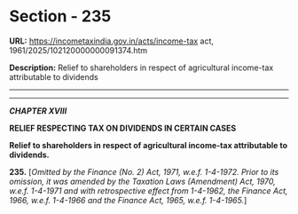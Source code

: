 # Section - 235

**URL:** https://incometaxindia.gov.in/acts/income-tax act, 1961/2025/102120000000091374.htm

**Description:** Relief to shareholders in respect of agricultural income-tax attributable to dividends

---

****

_**CHAPTER XVIII**_

**RELIEF RESPECTING TAX ON DIVIDENDS IN CERTAIN CASES**

**Relief to shareholders in respect of agricultural income-tax attributable to dividends.**

**235.** [_Omitted by the Finance (No. 2) Act, 1971, w.e.f. 1-4-1972. Prior to its omission, it was amended by the Taxation Laws (Amendment) Act, 1970, w.e.f. 1-4-1971 and with retrospective effect from 1-4-1962, the Finance Act, 1966, w.e.f. 1-4-1966 and the Finance Act, 1965, w.e.f. 1-4-1965._]